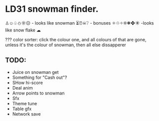 # LD31 snowman finder.

♙☺♧⛄☼☹ - looks like snowman
⏳⏰☠❔ - bonuses
⚛♲✧❊❃❖☀ -looks like snow flake
☁

??? color sorter: click the colour one, and all colours of that are gone, unless it's the colour of snowman, then all else dissapperer

## TODO:

* Juice on snowman get
* Something for "Cash out"?
* SHow hi-score
* Deal anim
* Arrow points to snowman
* Sfx
* Theme tune
* Table gfx
* Network save